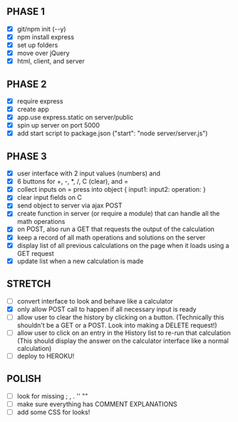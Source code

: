 

## PHASE 1
- [x] git/npm init (--y)
- [x] npm install express
- [x] set up folders
- [x] move over jQuery
- [x] html, client, and server
## PHASE 2
- [x] require express
- [x] create app
- [x] app.use express.static on server/public
- [x] spin up server on port 5000
- [x] add start script to package.json ("start": "node server/server.js")
## PHASE 3
- [x] user interface with 2 input values (numbers) and 
- [x] 6 buttons for +, -, *, /, C (clear), and =
- [x] collect inputs on = press into object 
        {
    input1:
    input2:
    operation:
    }
- [x] clear input fields on C
- [x] send object to server via ajax POST
- [x] create function in server (or require a module) that can handle all the math operations
- [x] on POST, also run a GET that requests the output of the calculation
- [x] keep a record of all math operations and solutions on the server
- [x] display list of all previous calculations on the page when it loads using a GET request
- [x] update list when a new calculation is made
## STRETCH
- [ ] convert interface to look and behave like a calculator
- [x] only allow POST call to happen if all necessary input is ready
- [ ] allow user to clear the history by clicking on a button. 
        (Technically this shouldn't be a GET or a POST. Look into making a DELETE request!)
- [ ] allow user to click on an entry in the History list to re-run that calculation
        (This should display the answer on the calculator interface like a normal calculation)
- [ ] deploy to HEROKU!
## POLISH
- [ ] look for missing ; , . '' ""
- [ ] make sure everything has COMMENT EXPLANATIONS
- [ ] add some CSS for looks!

